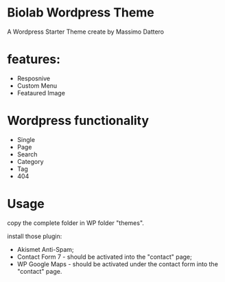 Biolab Wordpress Theme
======================

A Wordpress Starter Theme create by Massimo Dattero

features:
=========

- Resposnive
- Custom Menu
- Feataured Image

Wordpress functionality
=======================

- Single
- Page
- Search
- Category
- Tag
- 404

Usage
=====

copy the complete folder in WP folder "themes".

install those plugin:

- Akismet Anti-Spam;
- Contact Form 7 - should be activated into the "contact" page;
- WP Google Maps - should be activated under the contact form into the "contact" page.


